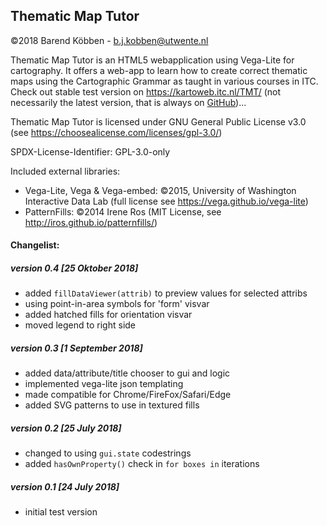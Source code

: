 ## Thematic Map Tutor


©2018 Barend Köbben - <a href="mailto:b.j.kobben@utwente.nl">b.j.kobben@utwente.nl</a> 

Thematic Map Tutor is an HTML5 webapplication using  Vega-Lite for cartography. It offers a web-app to learn how to create correct thematic maps using the Cartographic Grammar as taught in various courses in ITC.
Check out stable test version on <https://kartoweb.itc.nl/TMT/>
(not necessarily the latest version, that is always on [GitHub](https://github.com/kobben/TMT))...

Thematic Map Tutor is licensed under GNU General Public License v3.0 (see https://choosealicense.com/licenses/gpl-3.0/)

SPDX-License-Identifier: GPL-3.0-only

Included external libraries:

* Vega-Lite, Vega & Vega-embed: ©2015, University of Washington Interactive Data Lab (full license see https://vega.github.io/vega-lite)
* PatternFills: ©2014 Irene Ros (MIT License, see http://iros.github.io/patternfills/)


#### Changelist:

##### version 0.4 [25 Oktober 2018]
* added `fillDataViewer(attrib)` to preview values for selected attribs
* using point-in-area symbols for 'form' visvar 
* added hatched fills for orientation visvar
* moved legend to right side
##### version 0.3 [1 September 2018]
* added data/attribute/title chooser to gui and logic 
* implemented vega-lite json templating
* made compatible for Chrome/FireFox/Safari/Edge
* added SVG patterns to use in textured fills
##### version 0.2 [25 July 2018]
* changed to using `gui.state` codestrings
* added `hasOwnProperty()` check in `for boxes in` iterations
##### version 0.1 [24 July 2018]
* initial test version